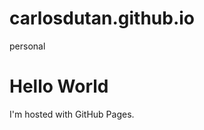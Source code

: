 # carlosdutan.github.io
personal
<!DOCTYPE html>
<html>
<body>
<h1>Hello World</h1>
<p>I'm hosted with GitHub Pages.</p>
</body>
</html>